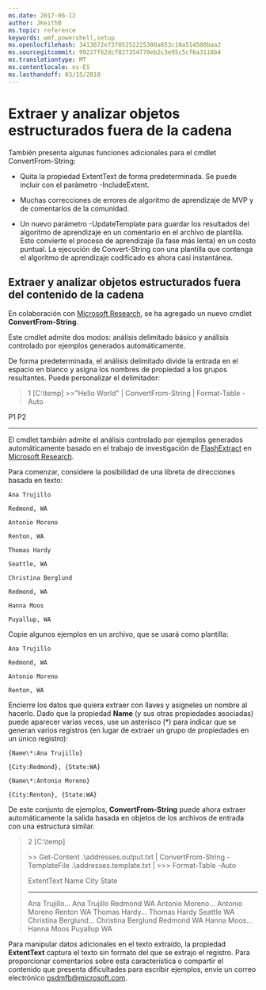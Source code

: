 ```yaml
---
ms.date: 2017-06-12
author: JKeithB
ms.topic: reference
keywords: wmf,powershell,setup
ms.openlocfilehash: 3413672e73705252225300a853c10a514500baa2
ms.sourcegitcommit: 99227f62dcf827354770eb2c3e95c5cf6a3118b4
ms.translationtype: MT
ms.contentlocale: es-ES
ms.lasthandoff: 03/15/2018
---
```

# <a name="extract-and-parse-structured-objects-out-of-string"></a>Extraer y analizar objetos estructurados fuera de la cadena
También presenta algunas funciones adicionales para el cmdlet ConvertFrom-String:

-   Quita la propiedad ExtentText de forma predeterminada. Se puede incluir con el parámetro -IncludeExtent.

-   Muchas correcciones de errores de algoritmo de aprendizaje de MVP y de comentarios de la comunidad.

-   Un nuevo parámetro -UpdateTemplate para guardar los resultados del algoritmo de aprendizaje en un comentario en el archivo de plantilla. Esto convierte el proceso de aprendizaje (la fase más lenta) en un costo puntual. La ejecución de Convert-String con una plantilla que contenga el algoritmo de aprendizaje codificado es ahora casi instantánea.


<a name="extract-and-parse-structured-objects-out-of-string-content"></a>Extraer y analizar objetos estructurados fuera del contenido de la cadena
----------------------------------------------------------

En colaboración con [Microsoft Research](http://research.microsoft.com/), se ha agregado un nuevo cmdlet **ConvertFrom-String**.

Este cmdlet admite dos modos: análisis delimitado básico y análisis controlado por ejemplos generados automáticamente.

De forma predeterminada, el análisis delimitado divide la entrada en el espacio en blanco y asigna los nombres de propiedad a los grupos resultantes. Puede personalizar el delimitador:

> 1 \[C:\\temp\] &gt;&gt;"Hello World" | ConvertFrom-String | Format-Table -Auto

P1    P2
--    --

El cmdlet también admite el análisis controlado por ejemplos generados automáticamente basado en el trabajo de investigación de [FlashExtract](http://research.microsoft.com/en-us/um/people/sumitg/flashextract.html) en [Microsoft Research](http://research.microsoft.com).

Para comenzar, considere la posibilidad de una libreta de direcciones basada en texto:

    Ana Trujillo

    Redmond, WA

    Antonio Moreno

    Renton, WA

    Thomas Hardy

    Seattle, WA

    Christina Berglund

    Redmond, WA

    Hanna Moos

    Puyallup, WA

Copie algunos ejemplos en un archivo, que se usará como plantilla:

    Ana Trujillo

    Redmond, WA

    Antonio Moreno

    Renton, WA

   

Encierre los datos que quiera extraer con llaves y asígneles un nombre al hacerlo. Dado que la propiedad **Name** (y sus otras propiedades asociadas) puede aparecer varias veces, use un asterisco (\*) para indicar que se generan varios registros (en lugar de extraer un grupo de propiedades en un único registro):

    {Name\*:Ana Trujillo}

    {City:Redmond}, {State:WA}

    {Name\*:Antonio Moreno}

    {City:Renton}, {State:WA}

De este conjunto de ejemplos, **ConvertFrom-String** puede ahora extraer automáticamente la salida basada en objetos de los archivos de entrada con una estructura similar.

> 2 \[C:\\temp\]
>
> &gt;&gt; Get-Content .\\addresses.output.txt | ConvertFrom-String -TemplateFile .\\addresses.template.txt | &gt;&gt;&gt; Format-Table -Auto
>
> ExtentText                     Name               City     State
> ----------                     ----               ----     -----
> Ana Trujillo...                Ana Trujillo       Redmond  WA Antonio Moreno...              Antonio Moreno     Renton   WA Thomas Hardy...                Thomas Hardy       Seattle  WA Christina Berglund...          Christina Berglund Redmond  WA Hanna Moos...                  Hanna Moos         Puyallup WA

Para manipular datos adicionales en el texto extraído, la propiedad **ExtentText** captura el texto sin formato del que se extrajo el registro. Para proporcionar comentarios sobre esta característica o compartir el contenido que presenta dificultades para escribir ejemplos, envíe un correo electrónico <psdmfb@microsoft.com>.

